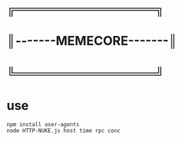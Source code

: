 # ╔════════════════╗
# ║-------MEMECORE-------║
# ╚════════════════╝
# use
```bash
npm install user-agents
node HTTP-NUKE.js host time rpc conc
```

